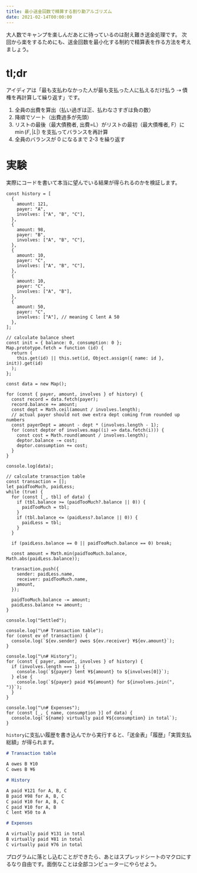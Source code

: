 ```yaml
---
title: 最小送金回数で精算する割り勘アルゴリズム
date: 2021-02-14T00:00:00
---
```


大人数でキャンプを楽しんだあとに待っているのは耐え難き送金処理です。
次回から楽をするためにも、送金回数を最小化する制約で精算表を作る方法を考えましょう。

# tl;dr

アイディアは「最も支払わなかった人が最も支払った人に払えるだけ払う ⇢ 債権を再計算して繰り返す」です。

1. 全員の出費を算出（払い過ぎは正、払わなさすぎは負の数）
2. 降順でソート（出費過多が先頭）
3. リストの最後（最大債務者, 出費=L）がリストの最初（最大債権者, F）に $\min(F, |L|)$ を支払ってバランスを再計算
4. 全員のバランスが 0 になるまで 2-3 を繰り返す

# 実験

実際にコードを書いて本当に望んでいる結果が得られるのかを検証します。

```5js
const history = [
  {
    amount: 121,
    payer: "A",
    involves: ["A", "B", "C"],
  },
  {
    amount: 98,
    payer: "B",
    involves: ["A", "B", "C"],
  },
  {
    amount: 10,
    payer: "C",
    involves: ["A", "B", "C"],
  },
  {
    amount: 10,
    payer: "C",
    involves: ["A", "B"],
  },
  {
    amount: 50,
    payer: "C",
    involves: ["A"], // meaning C lent A 50
  },
];

// calculate balance sheet
const init = { balance: 0, consumption: 0 };
Map.prototype.fetch = function (id) {
  return (
    this.get(id) || this.set(id, Object.assign({ name: id }, init)).get(id)
  );
};

const data = new Map();

for (const { payer, amount, involves } of history) {
  const record = data.fetch(payer);
  record.balance += amount;
  const dept = Math.ceil(amount / involves.length);
  // actual payer should not owe extra dept coming from rounded up numbers
  const payerDept = amount - dept * (involves.length - 1);
  for (const deptor of involves.map((i) => data.fetch(i))) {
    const cost = Math.round(amount / involves.length);
    deptor.balance -= cost;
    deptor.consumption += cost;
  }
}

console.log(data);

// calculate transaction table
const transaction = [];
let paidTooMuch, paidLess;
while (true) {
  for (const [_, tbl] of data) {
    if (tbl.balance >= (paidTooMuch?.balance || 0)) {
      paidTooMuch = tbl;
    }
    if (tbl.balance <= (paidLess?.balance || 0)) {
      paidLess = tbl;
    }
  }

  if (paidLess.balance == 0 || paidTooMuch.balance == 0) break;

  const amount = Math.min(paidTooMuch.balance, Math.abs(paidLess.balance));

  transaction.push({
    sender: paidLess.name,
    receiver: paidTooMuch.name,
    amount,
  });

  paidTooMuch.balance -= amount;
  paidLess.balance += amount;
}

console.log("Settled");

console.log("\n# Transaction table");
for (const ev of transaction) {
  console.log(`${ev.sender} owes ${ev.receiver} ¥${ev.amount}`);
}

console.log("\n# History");
for (const { payer, amount, involves } of history) {
  if (involves.length === 1) {
    console.log(`${payer} lent ¥${amount} to ${involves[0]}`);
  } else {
    console.log(`${payer} paid ¥${amount} for ${involves.join(", ")}`);
  }
}

console.log("\n# Expenses");
for (const [_, { name, consumption }] of data) {
  console.log(`${name} virtually paid ¥${consumption} in total`);
}
```

`history`に支払い履歴を書き込んでから実行すると、「送金表」「履歴」「実質支払総額」が得られます。

```md
# Transaction table

A owes B ¥10
C owes B ¥6

# History

A paid ¥121 for A, B, C
B paid ¥98 for A, B, C
C paid ¥10 for A, B, C
C paid ¥10 for A, B
C lent ¥50 to A

# Expenses

A virtually paid ¥131 in total
B virtually paid ¥81 in total
C virtually paid ¥76 in total
```

プログラムに落とし込むことができたら、あとはスプレッドシートのマクロにするなり自由です。面倒なことは全部コンピューターにやらせよう。
